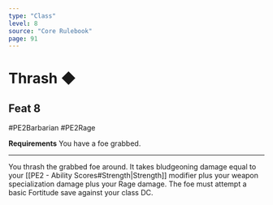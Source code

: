 ```yaml
---
type: "Class"
level: 8
source: "Core Rulebook"
page: 91
---
```

# Thrash ◆
## Feat 8
#PE2Barbarian #PE2Rage 

**Requirements** You have a foe grabbed.

---
You thrash the grabbed foe around. It takes bludgeoning damage equal to your [[PE2 - Ability Scores#Strength|Strength]] modifier plus your weapon specialization damage plus your Rage damage. The foe must attempt a basic Fortitude save against your class DC.